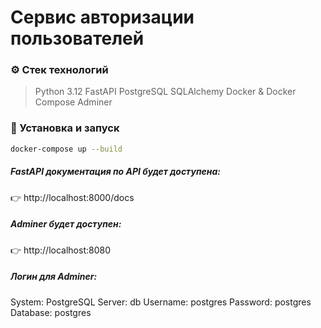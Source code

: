 #  Сервис авторизации пользователей
### ⚙️ Стек технологий
> Python 3.12
> FastAPI
> PostgreSQL
> SQLAlchemy
> Docker & Docker Compose
> Adminer

### 🚀 Установка и запуск

```sh
docker-compose up --build
```
##### FastAPI документация по API будет доступена:
👉 http://localhost:8000/docs

##### Adminer будет доступен:
👉 http://localhost:8080

##### Логин для Adminer:
System: PostgreSQL
Server: db
Username: postgres
Password: postgres
Database: postgres